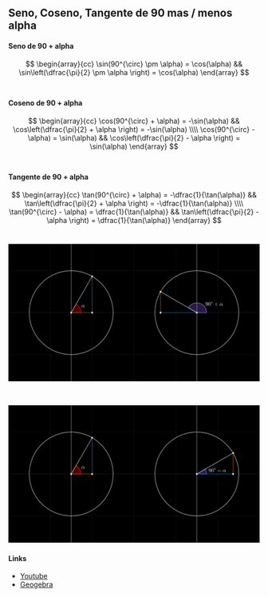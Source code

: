 ## Seno, Coseno, Tangente de 90 mas / menos alpha

#### Seno de 90 + alpha
$$
\begin{array}{cc}
    \sin(90^{\circ} \pm \alpha) = \cos(\alpha)
    &&
    \sin\left(\dfrac{\pi}{2} \pm \alpha \right) = \cos(\alpha)
\end{array}
$$
<br>

#### Coseno de 90 + alpha
$$
\begin{array}{cc}
    \cos(90^{\circ} + \alpha) = -\sin(\alpha)
    &&
    \cos\left(\dfrac{\pi}{2} + \alpha \right) = -\sin(\alpha)
    \\\\
    \cos(90^{\circ} - \alpha) = \sin(\alpha)
    &&
    \cos\left(\dfrac{\pi}{2} - \alpha \right) = \sin(\alpha)
\end{array}
$$
<br>

#### Tangente de 90 + alpha
$$
\begin{array}{cc}
    \tan(90^{\circ} + \alpha) = -\dfrac{1}{\tan(\alpha)}
    &&
    \tan\left(\dfrac{\pi}{2} + \alpha \right) = -\dfrac{1}{\tan(\alpha)}
    \\\\
    \tan(90^{\circ} - \alpha) = \dfrac{1}{\tan(\alpha)}
    &&
    \tan\left(\dfrac{\pi}{2} - \alpha \right) = \dfrac{1}{\tan(\alpha)}
\end{array}
$$
<br>


![Seno, Coseno de 90 mas alpha](./90-mas-alpha.svg)

<br>

![Seno, Coseno de 90 menos alpha](./90-menos-alpha.svg)

#### Links

- [Youtube](https://www.youtube.com/watch?v=epNdfoju518)
- [Geogebra](https://www.geogebra.org/calculator/mwwpptbs)